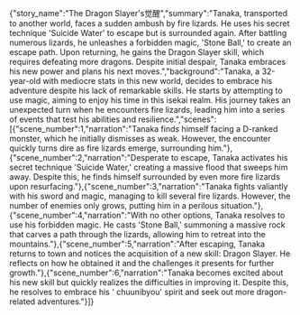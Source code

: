 {"story_name":"The Dragon Slayer's觉醒","summary":"Tanaka, transported to another world, faces a sudden ambush by fire lizards. He uses his secret technique 'Suicide Water' to escape but is surrounded again. After battling numerous lizards, he unleashes a forbidden magic, 'Stone Ball,' to create an escape path. Upon returning, he gains the Dragon Slayer skill, which requires defeating more dragons. Despite initial despair, Tanaka embraces his new power and plans his next moves.","background":"Tanaka, a 32-year-old with mediocre stats in this new world, decides to embrace his adventure despite his lack of remarkable skills. He starts by attempting to use magic, aiming to enjoy his time in this isekai realm. His journey takes an unexpected turn when he encounters fire lizards, leading him into a series of events that test his abilities and resilience.","scenes":[{"scene_number":1,"narration":"Tanaka finds himself facing a D-ranked monster, which he initially dismisses as weak. However, the encounter quickly turns dire as fire lizards emerge, surrounding him."},{"scene_number":2,"narration":"Desperate to escape, Tanaka activates his secret technique 'Suicide Water,' creating a massive flood that sweeps him away. Despite this, he finds himself surrounded by even more fire lizards upon resurfacing."},{"scene_number":3,"narration":"Tanaka fights valiantly with his sword and magic, managing to kill several fire lizards. However, the number of enemies only grows, putting him in a perilous situation."},{"scene_number":4,"narration":"With no other options, Tanaka resolves to use his forbidden magic. He casts 'Stone Ball,' summoning a massive rock that carves a path through the lizards, allowing him to retreat into the mountains."},{"scene_number":5,"narration":"After escaping, Tanaka returns to town and notices the acquisition of a new skill: Dragon Slayer. He reflects on how he obtained it and the challenges it presents for further growth."},{"scene_number":6,"narration":"Tanaka becomes excited about his new skill but quickly realizes the difficulties in improving it. Despite this, he resolves to embrace his ' chuunibyou' spirit and seek out more dragon-related adventures."}]}
